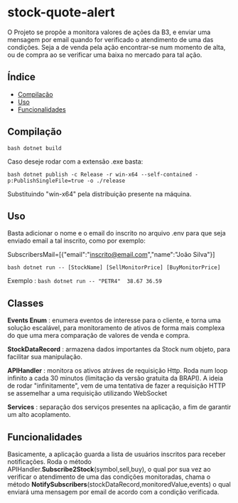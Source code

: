 # stock-quote-alert

O Projeto se propõe a monitora valores de ações da B3, e enviar uma mensagem por email quando for verificado o atendimento de uma das condições. Seja a de venda pela ação encontrar-se num momento de alta, ou de compra ao se verificar uma baixa no mercado para tal ação.

## Índice

- [Compilação](#compilação)
- [Uso](#uso)
- [Funcionalidades](#funcionalidades)

## Compilação

`bash dotnet build`

Caso deseje rodar com a extensão .exe basta: 

`bash dotnet publish -c Release -r win-x64 --self-contained -p:PublishSingleFile=true -o ./release`

Substituindo "win-x64" pela distribuição presente na máquina.

## Uso
Basta adicionar o nome e o email do inscrito no arquivo .env para que seja enviado email a tal inscrito, como por exemplo:

SubscribersMail=[{"email":"inscrito@email.com","name":"João Silva"}]

`bash dotnet run -- [StockName] [SellMonitorPrice] [BuyMonitorPrice]`

Exemplo : `bash dotnet run -- "PETR4"  38.67 36.59`

## Classes

**Events Enum** : enumera eventos de interesse para o cliente, e torna uma solução escalável, para monitoramento de ativos de forma mais complexa do que uma mera comparação de valores de venda e compra.

**StockDataRecord** : armazena dados importantes da Stock num objeto, para facilitar sua manipulação.

**APIHandler** : monitora os ativos atráves de requisição Http. Roda num loop infinito a cada 30 minutos (limitação da versão gratuita da BRAPI). A ideia de rodar "infinitamente", vem de uma tentativa de fazer a requisição HTTP se assemelhar a uma requisição utilizando WebSocket

**Services** : separação dos serviços presentes na aplicação, a fim de garantir um alto acoplamento.

## Funcionalidades

Basicamente, a aplicação guarda a lista de usuários inscritos para receber notificações.
Roda o método APIHandler.**Subscribe2Stock**(symbol,sell,buy), o qual por sua vez ao verificar o atendimento de uma das condições monitoradas, chama o método **NotifySubscribers**(stockDataRecord,monitoredValue,events) o qual enviará uma mensagem por email de acordo com a condição verificada.
